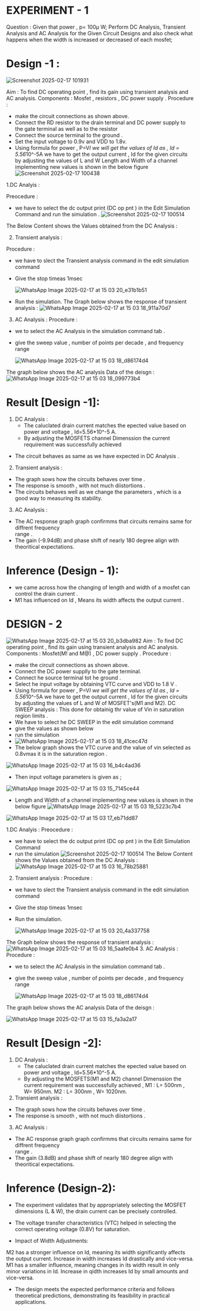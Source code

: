 # EXPERIMENT - 1
Question : Given that power , p= 100µ W; Perform DC Analysis, Transient Analysis and AC Analysis for the Given Circuit Designs and also check what happens when the width is increased or decreased of each mosfet;
# Design -1 :
![Screenshot 2025-02-17 101931](https://github.com/user-attachments/assets/52d87604-4c88-4d3e-92fb-c0d4273054e8) 

Aim : To find DC operating point , find its gain using transient analysis and AC analysis.
Components : Mosfet , resistors , DC power supply .
Procedure :
* make the circuit connections as shown above.
* Connect the RD resistor to the drain terminal  and DC power supply to the gate terminal as well as to the resistor
* Connect the source terminal to the ground .
* Set the input voltage to 0.9v and VDD to 1.8v.
* Using formula for power ,
  P=V*I
  we will get the values of Id as ,
  Id = 5.56*10^-5A
  we have to get the output current , Id for the given circuits by adjusting the values of L and W
  Length and Width of a channel implementing new values is shown in the below figure
![Screenshot 2025-02-17 100438](https://github.com/user-attachments/assets/bc990a3d-da5a-49c2-b05b-4200d247ccc0)

1.DC Analyis :

  Preocedure :
  * we have to select the dc output print (DC op pnt ) in the Edit Simulation Command and run the simulation . 
![Screenshot 2025-02-17 100514](https://github.com/user-attachments/assets/21e5a6b7-88f2-4a5f-b28b-e5cdc91181f6)

The Below Content shows the Values obtained from the DC Analysis :

2. Transient analysis :

 Procedure :
* we have to slect the Transient analysis command in the edit simulation command
* Give the stop timeas 1msec

  ![WhatsApp Image 2025-02-17 at 15 03 20_e31b1b51](https://github.com/user-attachments/assets/eb442a20-9fb9-45e3-9a17-adeb74a1f6f7)

* Run the simulation.
The Graph below shows the response of transient analysis :
![WhatsApp Image 2025-02-17 at 15 03 18_911a70d7](https://github.com/user-attachments/assets/d19ea1f3-4c15-499a-a730-9ff76134c1b0)

3. AC Analysis :
  Procedure :
  * we to select the AC Analysis in the simulation command tab .
  * give the sweep value , number of points per decade , and frequency range

    ![WhatsApp Image 2025-02-17 at 15 03 18_d86174d4](https://github.com/user-attachments/assets/52855383-3437-483f-a512-ec331b153404)

The graph below shows the AC analysis Data of the deisgn :
![WhatsApp Image 2025-02-17 at 15 03 18_099773b4](https://github.com/user-attachments/assets/7646c925-31b0-44cd-9108-3a4dc3a45488)
# Result [Design -1]:
1. DC Analysis :
   * The caluclated drain current matches the epected value based on power and voltage , 
   Id=5.56*10^-5 A.
   * By adjusting the MOSFETS channel Dimenssion the  current requirement was successfully 
   achieved
* The circuit behaves as same as we have expected in DC Analysis .
2. Transient analysis :
  * The graph sows how the circuits behaves over time .
  * The response is smooth  , with not much  diistortions .
  * The circuits behaves well as we change the parameters , which is a good way to measuring 
  its stability.
3. AC Analysis :
  * The AC response graph graph confirmms that circuits remains same for diffrent frequency  
  range .
  * The gain (-9.94dB) and phase shift of nearly 180 degree align with theoritical expectations.
  # Inference (Design - 1):
   * we came across how the changing of length and width of a mosfet can control the drain 
     current .
   * M1 has influenced on Id , Means its width affects the output current .
  # DESIGN - 2
  ![WhatsApp Image 2025-02-17 at 15 03 20_b3dba982](https://github.com/user-attachments/assets/8db5d795-8dda-4e4b-b719-0ec36154e2be)
   Aim : To find DC operating point , find its gain using transient analysis and AC analysis.
   Components : Mosfet(M! and M@) , DC power supply .
  Procedure :
* make the circuit connections as shown above.
* Connect the DC power supplly to the gate terminal.
* Connect he source terminal tot he ground .
* Select he input voltage by obtaining VTC curve and VDD to 1.8 V .
*  Using formula for power ,
  P=V*I
  we will get the values of Id as ,
  Id = 5.56*10^-5A
  we have to get the output current , Id for the given circuits by adjusting the values of L 
  and W of MOSFET's(M1 and M2).
DC SWEEP  analysis : This  done for obtainig thr value of Vin in saturation region limits .
* We have to select he DC SWEEP in the edit simulation command
* give the values as shown below
* run the simulation
* ![WhatsApp Image 2025-02-17 at 15 03 18_41cec47d](https://github.com/user-attachments/assets/0017f1cd-35c4-42ec-9754-420d7e4d37ea)
* The below graph shows the VTC curve and the value of vin selected as 0.8vmas it is in the 
  saturation region .
  
![WhatsApp Image 2025-02-17 at 15 03 16_b4c4ad36](https://github.com/user-attachments/assets/95af7f87-0168-4d89-97bf-79f9c1a00892)


  
* Then input voltage parameters is given as ;
  
![WhatsApp Image 2025-02-17 at 15 03 15_7145ce44](https://github.com/user-attachments/assets/71370c06-8971-4573-9ccc-c4ad242570d1)

  
  * Length and Width of a channel implementing new values is shown in the below figure
  ![WhatsApp Image 2025-02-17 at 15 03 19_5223c7b4](https://github.com/user-attachments/assets/7a6a860a-1205-4947-9aa3-8e09e5e6a5a1)

![WhatsApp Image 2025-02-17 at 15 03 17_eb71dd87](https://github.com/user-attachments/assets/99904c6f-cd29-453b-9093-798703b13b53)

1.DC Analyis :
  Preocedure :
  * we have to select the dc output print (DC op pnt ) in the Edit Simulation Command
  * run the simulation
    ![Screenshot 2025-02-17 100514](https://github.com/user-attachments/assets/374246fe-a6a8-4110-a49a-74bc88c7ce44)
    The Below Content shows the Values obtained from the DC Analysis :
    ![WhatsApp Image 2025-02-17 at 15 03 16_78b25881](https://github.com/user-attachments/assets/57631b5d-1eff-454e-9d59-2acba60d814f)
2. Transient analysis :
 Procedure :
* we have to slect the Transient analysis command in the edit simulation command
* Give the stop timeas 1msec
* Run the simulation.
  
  ![WhatsApp Image 2025-02-17 at 15 03 20_4a337758](https://github.com/user-attachments/assets/71005244-3eca-4373-8fe2-41335c82c110)

The Graph below shows the response of transient analysis :
![WhatsApp Image 2025-02-17 at 15 03 16_5aafe0b4](https://github.com/user-attachments/assets/17af4699-db7c-49e8-b380-ec93f83a6bab)
3. AC Analysis :
  Procedure :
  * we to select the AC Analysis in the simulation command tab .
  * give the sweep value , number of points per decade , and frequency range

    ![WhatsApp Image 2025-02-17 at 15 03 18_d86174d4](https://github.com/user-attachments/assets/52855383-3437-483f-a512-ec331b153404)

The graph below shows the AC analysis Data of the deisgn :

![WhatsApp Image 2025-02-17 at 15 03 15_fa3a2a17](https://github.com/user-attachments/assets/0ae1a709-c23a-4174-8040-a4e1829c1035)


# Result [Design -2]:
1. DC Analysis :
   *  The caluclated drain current matches the epected value based on power and voltage , 
   Id=5.56*10^-5 A.
   * By adjusting the MOSFETS(M1 and M2) channel Dimenssion the  current requirement was 
     successfully achieved ,
     M1 : L= 500nm , W= 950nm.
     M2 : L= 300nm , W= 1020nm.
2. Transient analysis :
  * The graph sows how the circuits behaves over time .
  * The response is smooth  , with not much  diistortions .
3. AC Analysis :
  * The AC response graph graph confirmms that circuits remains same for diffrent frequency  
  range .
  * The gain (3.8dB) and phase shift of nearly 180 degree align with theoritical expectations.
# Inference (Design-2):
* The experiment validates that by appropriately selecting the MOSFET dimensions (L & W), the drain current can be precisely controlled.

* The voltage transfer characteristics (VTC) helped in selecting the correct operating voltage (0.8V) for saturation.

* Impact of Width Adjustments:

M2 has a stronger influence on Id, meaning its width significantly affects the output current. Increase in width increases Id drastically and vice-versa.
M1 has a smaller influence, meaning changes in its width result in only minor variations in Id. Increase in qidth increases Id by small amounts and vice-versa.

* The design meets the expected performance criteria and follows theoretical predictions, demonstrating its feasibility in practical applications.
 







  

    

      


   



